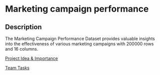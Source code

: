 # Marketing campaign performance

## Description

The Marketing Campaign Performance Dataset provides valuable insights into the effectiveness of various marketing campaigns with 200000 rows and 16 columns.

[Project Idea & Importance](https://docs.google.com/spreadsheets/d/179KItRuAbX22t2GgREQksyBx6KgFENFf/edit?usp=sharing&ouid=111248352616924302660&rtpof=true&sd=true)

[Team Tasks](https://docs.google.com/spreadsheets/d/1tJaRffK-iIyhDScU9kWMxuMtJIrtnvbf/edit?usp=sharing&ouid=111248352616924302660&rtpof=true&sd=true)
